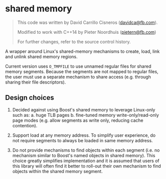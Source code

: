 # shared memory

> This code was written by David Carrillo Cisneros (davidca@fb.com).
>
> Modified to work with C++14 by Pieter Noordhuis (pietern@fb.com)
>
> For further changes, refer to the source control history.

A wrapper around Linux's shared-memory mechanisms to create, load,
link and unlink shared memory regions.

Current version uses `O_TMPFILE` to use unnamed regular files for
shared memory segments. Because the segments are not mapped to regular
files, the user must use a separate mechanism to share access (e.g.
through sharing their file descriptors).

## Design choices

1. Decided against using Boost's shared memory to leverage Linux-only such as:
  a. huge TLB pages
  b. fine-tuned memory write-only/read-only page modes
  (e.g. allow segments as write only, reducing cache contention).

2. Support load at any memory address. To simplify user experience,
do not require segments to always be loaded in same memory address.

3. Do not provide mechanisms to find objects within each segment (i.e. no
mechanism similar to Boost's named objects in shared memory). This choice
greatly simplifies implementation and it is assumed that users of this
library will often find it better to roll-out their own mechanism to find
objects within the shared memory segment.
